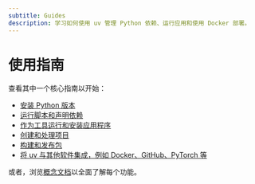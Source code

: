 ```yaml
---
subtitle: Guides
description: 学习如何使用 uv 管理 Python 依赖、运行应用和使用 Docker 部署。
---
```


# 使用指南

查看其中一个核心指南以开始：

- [安装 Python 版本](./install-python.md)
- [运行脚本和声明依赖](./scripts.md)
- [作为工具运行和安装应用程序](./tools.md)
- [创建和处理项目](./projects.md)
- [构建和发布包](./package.md)
- [将 uv 与其他软件集成，例如 Docker、GitHub、PyTorch 等](./integration/index.md)

或者，浏览[概念文档](../concepts/index.md)以全面了解每个功能。
